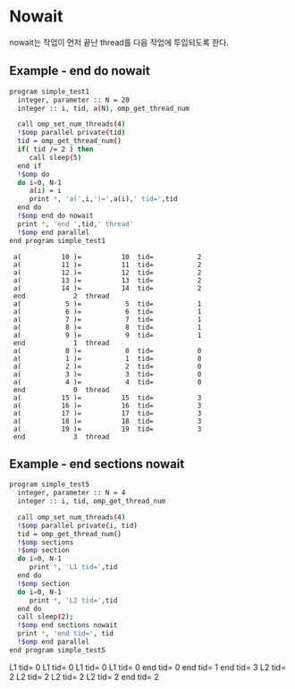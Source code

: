 # Nowait

nowait는 작업이 먼저 끝난 thread를 다음 작업에 투입되도록 한다.

## Example - end do nowait
```bash
program simple_test1
  integer, parameter :: N = 20
  integer :: i, tid, a(N), omp_get_thread_num

  call omp_set_num_threads(4)
  !$omp parallel private(tid)
  tid = omp_get_thread_num()
  if( tid /= 2 ) then
     call sleep(5)
  end if
  !$omp do
  do i=0, N-1
     a(i) = i
     print *, 'a(',i,')=',a(i),' tid=',tid
  end do
  !$omp end do nowait
  print *, 'end ',tid,' thread'
  !$omp end parallel
end program simple_test1
```
```
 a(          10 )=          10  tid=           2
 a(          11 )=          11  tid=           2
 a(          12 )=          12  tid=           2
 a(          13 )=          13  tid=           2
 a(          14 )=          14  tid=           2
 end            2  thread
 a(           5 )=           5  tid=           1
 a(           6 )=           6  tid=           1
 a(           7 )=           7  tid=           1
 a(           8 )=           8  tid=           1
 a(           9 )=           9  tid=           1
 end            1  thread
 a(           0 )=           0  tid=           0
 a(           1 )=           1  tid=           0
 a(           2 )=           2  tid=           0
 a(           3 )=           3  tid=           0
 a(           4 )=           4  tid=           0
 end            0  thread
 a(          15 )=          15  tid=           3
 a(          16 )=          16  tid=           3
 a(          17 )=          17  tid=           3
 a(          18 )=          18  tid=           3
 a(          19 )=          19  tid=           3
 end            3  thread
```

## Example - end sections nowait
```bash
program simple_test5
  integer, parameter :: N = 4
  integer :: i, tid, omp_get_thread_num

  call omp_set_num_threads(4)
  !$omp parallel private(i, tid)
  tid = omp_get_thread_num()
  !$omp sections
  !$omp section
  do i=0, N-1
     print *, 'L1 tid=',tid
  end do
  !$omp section
  do i=0, N-1
     print *, 'L2 tid=',tid
  end do
  call sleep(2);
  !$omp end sections nowait
  print *, 'end tid=', tid
  !$omp end parallel
end program simple_test5
```
 L1 tid=           0
 L1 tid=           0
 L1 tid=           0
 L1 tid=           0
 end tid=           0
 end tid=           1
 end tid=           3
 L2 tid=           2
 L2 tid=           2
 L2 tid=           2
 L2 tid=           2
 end tid=           2

```
